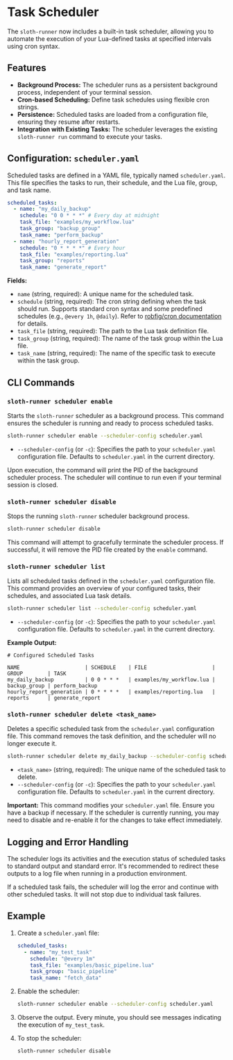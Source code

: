 # Task Scheduler

The `sloth-runner` now includes a built-in task scheduler, allowing you to automate the execution of your Lua-defined tasks at specified intervals using cron syntax.

## Features

*   **Background Process:** The scheduler runs as a persistent background process, independent of your terminal session.
*   **Cron-based Scheduling:** Define task schedules using flexible cron strings.
*   **Persistence:** Scheduled tasks are loaded from a configuration file, ensuring they resume after restarts.
*   **Integration with Existing Tasks:** The scheduler leverages the existing `sloth-runner run` command to execute your tasks.

## Configuration: `scheduler.yaml`

Scheduled tasks are defined in a YAML file, typically named `scheduler.yaml`. This file specifies the tasks to run, their schedule, and the Lua file, group, and task name.

```yaml
scheduled_tasks:
  - name: "my_daily_backup"
    schedule: "0 0 * * *" # Every day at midnight
    task_file: "examples/my_workflow.lua"
    task_group: "backup_group"
    task_name: "perform_backup"
  - name: "hourly_report_generation"
    schedule: "0 * * * *" # Every hour
    task_file: "examples/reporting.lua"
    task_group: "reports"
    task_name: "generate_report"
```

**Fields:**

*   `name` (string, required): A unique name for the scheduled task.
*   `schedule` (string, required): The cron string defining when the task should run. Supports standard cron syntax and some predefined schedules (e.g., `@every 1h`, `@daily`). Refer to [robfig/cron documentation](https://pkg.go.dev/github.com/robfig/cron/v3#hdr-CRON_Expression_Format) for details.
*   `task_file` (string, required): The path to the Lua task definition file.
*   `task_group` (string, required): The name of the task group within the Lua file.
*   `task_name` (string, required): The name of the specific task to execute within the task group.

## CLI Commands

### `sloth-runner scheduler enable`

Starts the `sloth-runner` scheduler as a background process. This command ensures the scheduler is running and ready to process scheduled tasks.

```bash
sloth-runner scheduler enable --scheduler-config scheduler.yaml
```

*   `--scheduler-config` (or `-c`): Specifies the path to your `scheduler.yaml` configuration file. Defaults to `scheduler.yaml` in the current directory.

Upon execution, the command will print the PID of the background scheduler process. The scheduler will continue to run even if your terminal session is closed.

### `sloth-runner scheduler disable`

Stops the running `sloth-runner` scheduler background process.

```bash
sloth-runner scheduler disable
```

This command will attempt to gracefully terminate the scheduler process. If successful, it will remove the PID file created by the `enable` command.

### `sloth-runner scheduler list`

Lists all scheduled tasks defined in the `scheduler.yaml` configuration file. This command provides an overview of your configured tasks, their schedules, and associated Lua task details.

```bash
sloth-runner scheduler list --scheduler-config scheduler.yaml
```

*   `--scheduler-config` (or `-c`): Specifies the path to your `scheduler.yaml` configuration file. Defaults to `scheduler.yaml` in the current directory.

**Example Output:**

```
# Configured Scheduled Tasks

NAME                     | SCHEDULE    | FILE                     | GROUP        | TASK
my_daily_backup          | 0 0 * * *   | examples/my_workflow.lua | backup_group | perform_backup
hourly_report_generation | 0 * * * *   | examples/reporting.lua   | reports      | generate_report
```

### `sloth-runner scheduler delete <task_name>`

Deletes a specific scheduled task from the `scheduler.yaml` configuration file. This command removes the task definition, and the scheduler will no longer execute it.

```bash
sloth-runner scheduler delete my_daily_backup --scheduler-config scheduler.yaml
```

*   `<task_name>` (string, required): The unique name of the scheduled task to delete.
*   `--scheduler-config` (or `-c`): Specifies the path to your `scheduler.yaml` configuration file. Defaults to `scheduler.yaml` in the current directory.

**Important:** This command modifies your `scheduler.yaml` file. Ensure you have a backup if necessary. If the scheduler is currently running, you may need to disable and re-enable it for the changes to take effect immediately.

## Logging and Error Handling

The scheduler logs its activities and the execution status of scheduled tasks to standard output and standard error. It's recommended to redirect these outputs to a log file when running in a production environment.

If a scheduled task fails, the scheduler will log the error and continue with other scheduled tasks. It will not stop due to individual task failures.

## Example

1.  Create a `scheduler.yaml` file:

    ```yaml
    scheduled_tasks:
      - name: "my_test_task"
        schedule: "@every 1m"
        task_file: "examples/basic_pipeline.lua"
        task_group: "basic_pipeline"
        task_name: "fetch_data"
    ```

2.  Enable the scheduler:

    ```bash
    sloth-runner scheduler enable --scheduler-config scheduler.yaml
    ```

3.  Observe the output. Every minute, you should see messages indicating the execution of `my_test_task`.

4.  To stop the scheduler:

    ```bash
    sloth-runner scheduler disable
    ```
